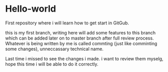 # Hello-world
First repository where i will learn how to get start in GitGub.

this is my first branch, writing here will add some features to this branch which can be added later on to master branch after full review process.  
Whatever is being written by me is called commting (just like comminting some changes), unneccassary technical name.

Last time i missed to see the changes  i made. i want to review them myselg, hope this time i will be able to do it correctly.
